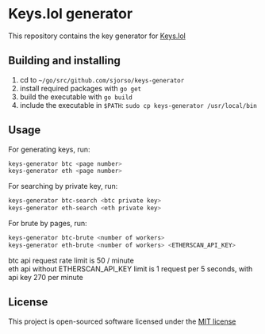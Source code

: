 # Keys.lol generator
This repository contains the key generator for [Keys.lol](https://keys.lol)

## Building and installing
1. cd to `~/go/src/github.com/sjorso/keys-generator`
2. install required packages with `go get`
3. build the executable with `go build`
4. include the executable in `$PATH`: `sudo cp keys-generator /usr/local/bin`

## Usage
For generating keys, run:

```bash
keys-generator btc <page number>
keys-generator eth <page number>
```

For searching by private key, run:
```bash
keys-generator btc-search <btc private key>
keys-generator eth-search <eth private key>
```

For brute by pages, run:
```bash
keys-generator btc-brute <number of workers> 
keys-generator eth-brute <number of workers> <ETHERSCAN_API_KEY>
```
btc api request rate limit is 50 / minute  
eth api without ETHERSCAN_API_KEY limit is 1 request per 5 seconds, with api key 270 per minute

## License

This project is open-sourced software licensed under the [MIT license](http://opensource.org/licenses/MIT)
